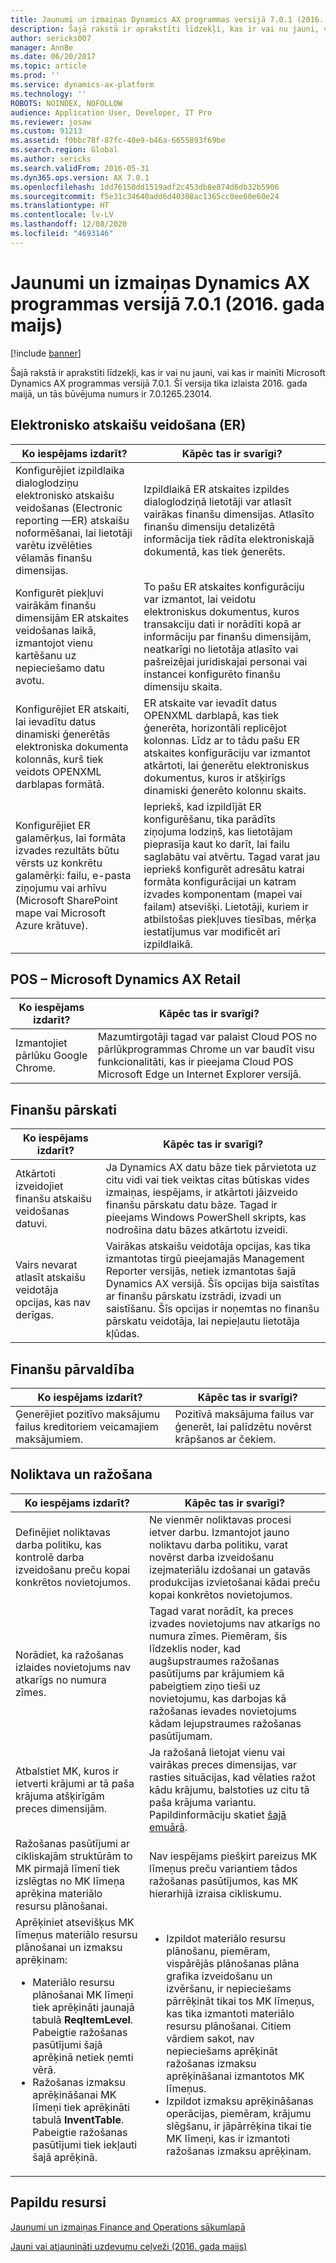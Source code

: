```yaml
---
title: Jaunumi un izmaiņas Dynamics AX programmas versijā 7.0.1 (2016. gada maijs)
description: Šajā rakstā ir aprakstīti līdzekļi, kas ir vai nu jauni, vai kas ir mainīti Microsoft Dynamics AX programmas versijā 7.0.1. Šī versija tika izlaista 2016. gada maijā, un tās būvējuma numurs ir 7.0.1265.23014.
author: sericks007
manager: AnnBe
ms.date: 06/20/2017
ms.topic: article
ms.prod: ''
ms.service: dynamics-ax-platform
ms.technology: ''
ROBOTS: NOINDEX, NOFOLLOW
audience: Application User, Developer, IT Pro
ms.reviewer: josaw
ms.custom: 91213
ms.assetid: f0bbc78f-87fc-40e9-b46a-6655893f69be
ms.search.region: Global
ms.author: sericks
ms.search.validFrom: 2016-05-31
ms.dyn365.ops.version: AX 7.0.1
ms.openlocfilehash: 1dd76150dd1519adf2c453db8e874d6db32b5906
ms.sourcegitcommit: f5e31c34640add6d40308ac1365cc0ee60e60e24
ms.translationtype: HT
ms.contentlocale: lv-LV
ms.lasthandoff: 12/08/2020
ms.locfileid: "4693146"
---
```

# <a name="whats-new-or-changed-in-dynamics-ax-application-version-701-may-2016"></a>Jaunumi un izmaiņas Dynamics AX programmas versijā 7.0.1 (2016. gada maijs)

[!include [banner](../includes/banner.md)]

Šajā rakstā ir aprakstīti līdzekļi, kas ir vai nu jauni, vai kas ir mainīti Microsoft Dynamics AX programmas versijā 7.0.1. Šī versija tika izlaista 2016. gada maijā, un tās būvējuma numurs ir 7.0.1265.23014.

## <a name="electronic-reporting-er"></a>Elektronisko atskaišu veidošana (ER)

| Ko iespējams izdarīt? | Kāpēc tas ir svarīgi? |
|------------------|------------------------|
| Konfigurējiet izpildlaika dialoglodziņu elektronisko atskaišu veidošanas (Electronic reporting —ER) atskaišu noformēšanai, lai lietotāji varētu izvēlēties vēlamās finanšu dimensijas. | Izpildlaikā ER atskaites izpildes dialoglodziņā lietotāji var atlasīt vairākas finanšu dimensijas. Atlasīto finanšu dimensiju detalizētā informācija tiek rādīta elektroniskajā dokumentā, kas tiek ģenerēts. |
| Konfigurēt piekļuvi vairākām finanšu dimensijām ER atskaites veidošanas laikā, izmantojot vienu kartēšanu uz nepieciešamo datu avotu. | To pašu ER atskaites konfigurāciju var izmantot, lai veidotu elektroniskus dokumentus, kuros transakciju dati ir norādīti kopā ar informāciju par finanšu dimensijām, neatkarīgi no lietotāja atlasīto vai pašreizējai juridiskajai personai vai instancei konfigurēto finanšu dimensiju skaita. |
| Konfigurējiet ER atskaiti, lai ievadītu datus dinamiski ģenerētās elektroniska dokumenta kolonnās, kurš tiek veidots OPENXML darblapas formātā. | ER atskaite var ievadīt datus OPENXML darblapā, kas tiek ģenerēta, horizontāli replicējot kolonnas. Līdz ar to tādu pašu ER atskaites konfigurāciju var izmantot atkārtoti, lai ģenerētu elektroniskus dokumentus, kuros ir atšķirīgs dinamiski ģenerēto kolonnu skaits. |
| Konfigurējiet ER galamērķus, lai formāta izvades rezultāts būtu vērsts uz konkrētu galamērķi: failu, e-pasta ziņojumu vai arhīvu (Microsoft SharePoint mape vai Microsoft Azure krātuve). | Iepriekš, kad izpildījāt ER konfigurēšanu, tika parādīts ziņojuma lodziņš, kas lietotājam pieprasīja kaut ko darīt, lai failu saglabātu vai atvērtu. Tagad varat jau iepriekš konfigurēt adresātu katrai formāta konfigurācijai un katram izvades komponentam (mapei vai failam) atsevišķi. Lietotāji, kuriem ir atbilstošas piekļuves tiesības, mērķa iestatījumus var modificēt arī izpildlaikā. |

## <a name="pos--microsoft-dynamics-ax-retail"></a>POS – Microsoft Dynamics AX Retail

| Ko iespējams izdarīt? | Kāpēc tas ir svarīgi? |
|------------------|------------------------|
| Izmantojiet pārlūku Google Chrome. | Mazumtirgotāji tagad var palaist Cloud POS no pārlūkprogrammas Chrome un var baudīt visu funkcionalitāti, kas ir pieejama Cloud POS Microsoft Edge un Internet Explorer versijā. |

## <a name="financial-reporting"></a>Finanšu pārskati

| Ko iespējams izdarīt? | Kāpēc tas ir svarīgi? |
|------------------|------------------------|
| Atkārtoti izveidojiet finanšu atskaišu veidošanas datuvi. | Ja Dynamics AX datu bāze tiek pārvietota uz citu vidi vai tiek veiktas citas būtiskas vides izmaiņas, iespējams, ir atkārtoti jāizveido finanšu pārskatu datu bāze. Tagad ir pieejams Windows PowerShell skripts, kas nodrošina datu bāzes atkārtotu izveidi. |
| Vairs nevarat atlasīt atskaišu veidotāja opcijas, kas nav derīgas. | Vairākas atskaišu veidotāja opcijas, kas tika izmantotas tirgū pieejamajās Management Reporter versijās, netiek izmantotas šajā Dynamics AX versijā. Šīs opcijas bija saistītas ar finanšu pārskatu izstrādi, izvadi un saistīšanu. Šīs opcijas ir noņemtas no finanšu pārskatu veidotāja, lai nepieļautu lietotāja kļūdas. |

## <a name="financial-management"></a>Finanšu pārvaldība

| Ko iespējams izdarīt? | Kāpēc tas ir svarīgi? |
|------------------|------------------------|
| Ģenerējiet pozitīvo maksājumu failus kreditoriem veicamajiem maksājumiem. | Pozitīvā maksājuma failus var ģenerēt, lai palīdzētu novērst krāpšanos ar čekiem. |

## <a name="warehouse-and-production"></a>Noliktava un ražošana

<table>
<thead>
<tr>
<th>Ko iespējams izdarīt?</th>
<th>Kāpēc tas ir svarīgi?</th>
</tr>
</thead>
<tbody>
<tr>
<td>Definējiet noliktavas darba politiku, kas kontrolē darba izveidošanu preču kopai konkrētos novietojumos.</td>
<td>Ne vienmēr noliktavas procesi ietver darbu. Izmantojot jauno noliktavu darba politiku, varat novērst darba izveidošanu izejmateriālu izdošanai un gatavās produkcijas izvietošanai kādai preču kopai konkrētos novietojumos.</td>
</tr>
<tr>
<td>Norādiet, ka ražošanas izlaides novietojums nav atkarīgs no numura zīmes.</td>
<td>Tagad varat norādīt, ka preces izvades novietojums nav atkarīgs no numura zīmes. Piemēram, šis līdzeklis noder, kad augšupstraumes ražošanas pasūtījums par krājumiem kā pabeigtiem ziņo tieši uz novietojumu, kas darbojas kā ražošanas ievades novietojums kādam lejupstraumes ražošanas pasūtījumam.</td>
</tr>
<tr>
<td>Atbalstiet MK, kuros ir ietverti krājumi ar tā paša krājuma atšķirīgām preces dimensijām.</td>
<td>Ja ražošanā lietojat vienu vai vairākas preces dimensijas, var rasties situācijas, kad vēlaties ražot kādu krājumu, balstoties uz citu tā paša krājuma variantu. Papildinformāciju skatiet <a href="https://blogs.msdn.microsoft.com/axmfg/2015/12/22/support-for-boms-that-includes-items-with-different-product-dimensions-of-the-same-item/">šajā emuārā</a>.</td>
</tr>
<tr>
<td>Ražošanas pasūtījumi ar cikliskajām struktūrām to MK pirmajā līmenī tiek izslēgtas no MK līmeņa aprēķina materiālo resursu plānošanai.</td>
<td>Nav iespējams piešķirt pareizus MK līmeņus preču variantiem tādos ražošanas pasūtījumos, kas MK hierarhijā izraisa cikliskumu.</td>
</tr>
<tr>
<td>Aprēķiniet atsevišķus MK līmeņus materiālo resursu plānošanai un izmaksu aprēķinam:
<ul>
<li>Materiālo resursu plānošanai MK līmeņi tiek aprēķināti jaunajā tabulā <strong>ReqItemLevel</strong>. Pabeigtie ražošanas pasūtījumi šajā aprēķinā netiek ņemti vērā.</li>
<li>Ražošanas izmaksu aprēķināšanai MK līmeņi tiek aprēķināti tabulā <strong>InventTable</strong>. Pabeigtie ražošanas pasūtījumi tiek iekļauti šajā aprēķinā.</li>
</ul>
</td>
<td>
<ul>
<li>Izpildot materiālo resursu plānošanu, piemēram, vispārējās plānošanas plāna grafika izveidošanu un izvēršanu, ir nepieciešams pārrēķināt tikai tos MK līmeņus, kas tika izmantoti materiālo resursu plānošanai. Citiem vārdiem sakot, nav nepieciešams aprēķināt ražošanas izmaksu aprēķināšanai izmantotos MK līmeņus.</li>
<li>Izpildot izmaksu aprēķināšanas operācijas, piemēram, krājumu slēgšanu, ir jāpārrēķina tikai tie MK līmeņi, kas ir izmantoti ražošanas izmaksu aprēķinam.</li>
</ul>
</td>
</tr>
</tbody>
</table>

## <a name="additional-resources"></a>Papildu resursi

[Jaunumi un izmaiņas Finance and Operations sākumlapā](whats-new-changed.md)

[Jauni vai atjaunināti uzdevumu ceļveži (2016. gada maijs)](new-updated-task-guides-available-may-2016.md)
